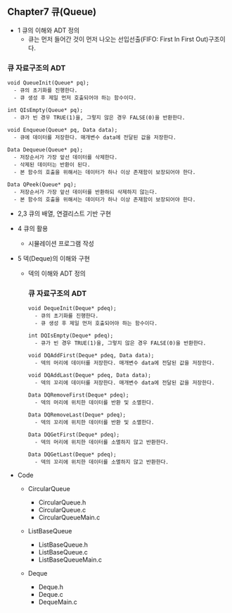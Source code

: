 ## Chapter7 큐(Queue)
  + 1 큐의 이해와 ADT 정의
    + 큐는 먼저 들어간 것이 먼저 나오는 선입선출(FIFO: First In First Out)구조이다.
      
### 큐 자료구조의 ADT
    void QueueInit(Queue* pq);
      - 큐의 초기화를 진행한다.
      - 큐 생성 후 제일 먼저 호출되어야 하는 함수이다.

    int QIsEmpty(Queue* pq);
      - 큐가 빈 경우 TRUE(1)을, 그렇지 않은 경우 FALSE(0)을 반환한다.
      
    void Enqueue(Queue* pq, Data data);
      - 큐에 데이터를 저장한다. 매개변수 data에 전달된 값을 저장한다.
    
    Data Dequeue(Queue* pq);
      - 저장순서가 가장 앞선 데이터를 삭제한다.
      - 삭제된 데이터는 반환이 된다.
      - 본 함수의 호출을 위해서는 데이터가 하나 이상 존재함이 보장되어야 한다.
      
    Data QPeek(Queue* pq);
      - 저장순서가 가장 앞선 데이터를 반환하되 삭제하지 않는다.
      - 본 함수의 호출을 위해서는 데이터가 하나 이상 존재함이 보장되어야 한다.

+ 2,3 큐의 배열, 연결리스트 기반 구현

+ 4 큐의 활용
  + 시뮬레이션 프로그램 작성
 
+ 5 덱(Deque)의 이해와 구현
  + 덱의 이해와 ADT 정의

    ### 큐 자료구조의 ADT
        void DequeInit(Deque* pdeq);
          - 큐의 초기화를 진행한다.
          - 큐 생성 후 제일 먼저 호출되어야 하는 함수이다.
    
        int DQIsEmpty(Deque* pdeq);
          - 큐가 빈 경우 TRUE(1)을, 그렇지 않은 경우 FALSE(0)을 반환한다.

        void DQAddFirst(Deque* pdeq, Data data);
          - 덱의 머리에 데이터를 저장한다. 매개변수 data에 전달된 값을 저장한다.

        void DQAddLast(Deque* pdeq, Data data);
          - 덱의 꼬리에 데이터를 저장한다. 매개변수 data에 전달된 값을 저장한다.

        Data DQRemoveFirst(Deque* pdeq);
          - 덱의 머리에 위치한 데이터를 반환 및 소멸한다.

        Data DQRemoveLast(Deque* pdeq);
          - 덱의 꼬리에 위치한 데이터를 반환 및 소멸한다.

        Data DQGetFirst(Deque* pdeq);
          - 덱의 머리에 위치한 데이터를 소멸하지 않고 반환한다.

        Data DQGetLast(Deque* pdeq);
          - 덱의 꼬리에 위치한 데이터를 소멸하지 않고 반환한다.
    
    
+ Code
  + CircularQueue
    + CircularQueue.h
    + CircularQueue.c
    + CircularQueueMain.c

  + ListBaseQueue
    + ListBaseQueue.h
    + ListBaseQueue.c
    + ListBaseQueueMain.c

  + Deque
    + Deque.h
    + Deque.c
    + DequeMain.c
